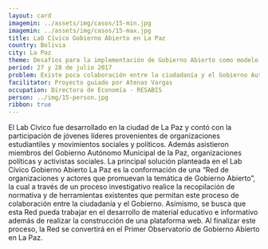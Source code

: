 ```yaml
---
layout: card
imagemin: ../assets/img/casos/15-min.jpg
imagemin: ../assets/img/casos/15-max.jpg
title: Lab Cívico Gobierno Abierto en La Paz
country: Bolivia
city: La Paz
theme: Desafíos para la implementación de Gobierno Abierto como modelo de Gestión Pública en ámbitos locales
period: 27 y 28 de julio 2017
problem: Existe poca colaboración entre la ciudadanía y el Gobierno Autónomo Municipal de La Paz para la construcción conjunta de políticas públicas
facilitator: Proyecto guiado por Atenas Vargas
occupation: Directora de Economía - RESABIS
person: ../img/15-person.jpg
ribbon: true
---
```


El Lab Cívico fue desarrollado en la ciudad de La Paz y contó con la participación de jóvenes líderes provenientes de organizaciones estudiantiles y movimientos sociales y políticos. Además asistieron miembros del Gobierno Autónomo Municipal de la Paz, organizaciones políticas y activistas sociales. La principal solución planteada en el Lab Cívico Gobierno Abierto La Paz es la conformación de una “Red de organizaciones y actores que promuevan la temática de Gobierno Abierto”, la cual a través de un proceso investigativo realice la recopilación de normativa y de herramientas existentes que permitan este proceso de colaboración entre la ciudadanía y el Gobierno. Asimismo, se busca que esta Red pueda trabajar en el desarrollo de material educativo e informativo además de realizar la construcción de una plataforma web. Al finalizar este proceso, la Red se convertirá en el Primer Observatorio de Gobierno Abierto en La Paz.
